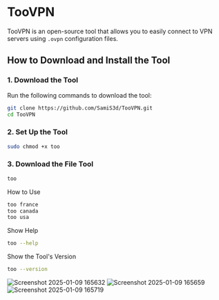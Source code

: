 # TooVPN
TooVPN is an open-source tool that allows you to easily connect to VPN servers using `.ovpn` configuration files.

## **How to Download and Install the Tool**

### 1. **Download the Tool**
Run the following commands to download the tool:
```bash
git clone https://github.com/SamiS3d/TooVPN.git
cd TooVPN
```
### 2. **Set Up the Tool**
```bash
sudo chmod +x too
```
### 3. **Download the File Tool**
```bash
too
```

How to Use
```bash
too france
too canada
too usa
```

Show Help
```bash
too --help
```

Show the Tool's Version
```bash
too --version
```

![Screenshot 2025-01-09 165632](https://github.com/user-attachments/assets/349f50ae-0919-4a7e-9a45-fed7d4ace7ae) ![Screenshot 2025-01-09 165659](https://github.com/user-attachments/assets/73c44b0a-023e-49e0-a285-2827698f6196) ![Screenshot 2025-01-09 165719](https://github.com/user-attachments/assets/6b41a555-56d6-41d6-800d-2c17dde7ae9c)

